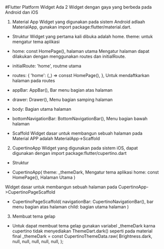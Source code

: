 #Flutter Platform Widget
Ada 2 Widget dengan gaya yang berbeda pada Android dan iOS
1. Material App
Widget yang digunakan pada sistem Android adlaah MaterialApp, gunakan import
package:flutter/material.dart.
* Struktur
Widget yang pertama kali dibuka adalah home. 
theme: untuk mengatur tema aplikasi
- home: const HomePage(), halaman utama
Mengatur halaman dapat dilakukan dengan menggunakan routes dan initialRoute.
- initialRoute: 'home', routme utama
- routes: {
    'home': (_) => consst HomePage(), 
}, Untuk mendaftkarkan halaman pada routes

- appBar: AppBar(), Bar menu bagian atas halaman
- drawer: Drawer(), Menu bagian samping halaman
- body: Bagian utama halaman
- bottomNavigationBar: BottomNavigationBar(), Menu bagian bawah halaman
* Scaffold
Widget dasar untuk membangun sebuah halaman pada Material APP adalah MaterialApp->Scaffold

2. CupertinoApp
Widget yang digunakan pada sistem iOS, dapat digunakan dengan import package:flutter/cupertino.dart
* Struktur
-  CupertinoApp(
    theme: _themeDark, Mengatur tema aplikasi
    home: const HomePage(), Halaman Utama
)

Widget dasar untuk membangun sebuah halaman pada CupertinoApp->CupertinoPageScaffold
- CupertinoPageScaffold(
    navigationBar: CupertinoNavigationBar(), bar menu bagian atas halaman
    child: bagian utama halaman
)

3. Membuat tema gelap
- Untuk dapat membuat tema gelap gunakan variabel _themeDark karna cupertino tidak menyediakan ThemeDart.dark() seperti pada material
final _themeDark = const CupertinoThemeData.raw(
    Brightness.dark,
    null,
    null,
    null,
    null,
    null,
);